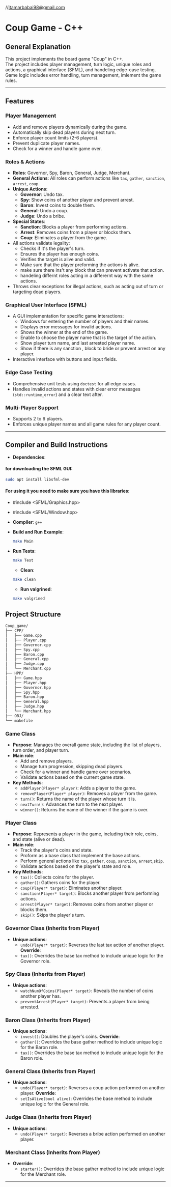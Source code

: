 //itamarbabai98@gmail.com
# Coup Game - C++

## General Explanation
This project implements the board game "Coup" in C++.  
The project includes player management, turn logic, unique roles and actions, a graphical interface (SFML), and handeling edge-case testing.  
Game logic includes error handling, turn management, imlement the game rules.

---


## Features

### Player Management
- Add and remove players dynamically during the game.
- Automatically skip dead players during next turn.
- Enforce player count limits (2-6 players).
- Prevent duplicate player names.
- Check for a winner and handle game over.

### Roles & Actions
- **Roles**: Governor, Spy, Baron, General, Judge, Merchant.
- **General Actions**: All roles can perform actions like `tax`, `gather`, `sanction`, `arrest`, `coup`.
- **Unique Actions**:
  - **Governor**: Undo tax.
  - **Spy**: Show coins of another player and prevent arrest.
  - **Baron**: Invest coins to double them.
  - **General**: Undo a coup.
  - **Judge**: Undo a bribe.
- **Special States**:
  - **Sanction**: Blocks a player from performing actions.
  - **Arrest**: Removes coins from a player or blocks them.
  - **Coup**: Eliminates a player from the game.
- All actions validate legality:
  - Checks if it's the player's turn.
  - Ensures the player has enough coins.
  - Verifies the target is alive and valid.
  - Make sure that the player preforming the actions is alive.
  - make sure there ins't any block that can prevent activate that action.
  - handeling differnt roles acting in a differernt way with the same actions.
- Throws clear exceptions for illegal actions, such as acting out of turn or targeting dead players.

### Graphical User Interface (SFML)
- A GUI implementation for specific game interactions:
  - Windows for entering the number of players and their names.
  - Displays error messages for invalid actions.
  - Shows the winner at the end of the game.
  - Enable to choose the player name that is the target of the action.
  - Show player turn name, and last arrested player name.
  - Show if there is any sanction , block to bride or prevent arrest on any player.
- Interactive interface with buttons and input fields.


### Edge Case Testing
- Comprehensive unit tests using `doctest` for all edge cases.
- Handles invalid actions and states with clear error messages (`std::runtime_error`) and a clear text after.

### Multi-Player Support
- Supports 2 to 6 players.
- Enforces unique player names and all game rules for any player count.


---

## Compiler and Build Instructions

- **Dependencies**:
#### for downloading the SFML GUI:

  ```bash
  sudo apt install libsfml-dev
  ```
#### For using it you need to make sure you have this libraries:
- #include <SFML/Graphics.hpp>
- #include <SFML/Window.hpp>

- **Compiler**: `g++`

- **Build and Run Example**:
  ```bash
  make Main
  ```
- **Run Tests**:
  ```bash
  make Test
  ```
  - **Clean**:
  ```bash
  make clean
  ```
  - **Run valgrined**:
  ```bash
  make valgrined
  ```

## Project Structure
```bash
Coup_game/
├── CPP/
│   ├── Game.cpp
│   ├── Player.cpp
│   ├── Governor.cpp
│   ├── Spy.cpp
│   ├── Baron.cpp
│   ├── General.cpp
│   ├── Judge.cpp
│   └── Merchant.cpp
├── HPP/
│   ├── Game.hpp
│   ├── Player.hpp
│   ├── Governor.hpp
│   ├── Spy.hpp
│   ├── Baron.hpp
│   ├── General.hpp
│   ├── Judge.hpp
│   └── Merchant.hpp
├── OBJ/
└── makefile
```

### Game Class
- **Purpose**: Manages the overall game state, including the list of players, turn order, and player turn.
- **Main role**:
  - Add and remove players.
  - Manage turn progression, skipping dead players.
  - Check for a winner and handle game over scenarios.
  - Validate actions based on the current game state.
- **Key Methods**:
  - `addPlayer(Player* player)`: Adds a player to the game.
  - `removePlayer(Player* player)`: Removes a player from the game.
  - `turn()`: Returns the name of the player whose turn it is.
  - `nextTurn()`: Advances the turn to the next player.
  - `winner()`: Returns the name of the winner if the game is over.

### Player Class
- **Purpose**: Represents a player in the game, including their role, coins, and state (alive or dead).
- **Main role**:
  - Track the player's coins and state.
  - Proform as a base class that implement the base actions.
  - Perform general actions like `tax`, `gather`, `coup`, `sanction`, `arrest`,`skip`.
  - Validate actions based on the player's state and role.
- **Key Methods**:
  - `tax()`: Collects coins for the player.
  - `gather()`: Gathers coins for the player.
  - `coup(Player* target)`: Eliminates another player.
  - `sanction(Player* target)`: Blocks another player from performing actions.
  - `arrest(Player* target)`: Removes coins from another player or blocks them.
  - `skip()`: Skips the player's turn.

### Governor Class (Inherits from Player)
- **Unique actions**:
  - `undo(Player* target)`: Reverses the last tax action of another player.
  **Override**:
  - `tax()`: Overrides the base tax method to include unique logic for the Governor role.

### Spy Class (Inherits from Player)
- **Unique actions**:
  - `watchNumOfCoins(Player* target)`: Reveals the number of coins another player has.
  - `preventArrest(Player* target)`: Prevents a player from being arrested.

### Baron Class (Inherits from Player)
- **Unique actions**:
  - `invest()`: Doubles the player's coins.
**Override**:
  - `gather()`: Overrides the base gather method to include unique logic for the Baron role.
  - `tax()`: Overrides the base tax method to include unique logic for the Baron role.

### General Class (Inherits from Player)
- **Unique actions**:
  - `undo(Player* target)`: Reverses a coup action performed on another player.
  **Override**:
  - `setIsAlive(bool alive)`: Overrides the base method to include unique logic for the General role.

### Judge Class (Inherits from Player)
- **Unique actions**:
  - `undo(Player* target)`: Reverses a bribe action performed on another player.

### Merchant Class (Inherits from Player)
- **Override**:
  - `starter()`: Overrides the base gather method to include unique logic for the Merchant role.

---
<!-- 
## Tests and Edge Cases

The project includes extensive tests to ensure the game behaves correctly in all scenarios.  
Here is a summary of the tests performed in `test.cpp`:

### Game Initialization
1. Creating a game with fewer than 2 or more than 6 players.
2. Adding a player with a duplicate name.
3. Removing players and checking turn order.

### Turn and Action Logic
1. Ensuring only the correct player can act.
2. Skipping dead players in turn order.
3. Preventing actions out of turn or on dead players.

### Role Abilities
1. Testing each unique action for every role:
   - Governor: Undo tax, sanction.
   - Spy: Watch coins, prevent arrest.
   - Baron: Invest, bribe.
   - General: Undo coup.
   - Judge: Undo bribe.
   - Merchant: Gather with bonus.
2. Validating that sanctions and arrests block actions as intended.
3. Ensuring undo actions work only when allowed.

### Special States
1. Handling of sanction, arrest, and coup.
2. Preventing illegal state transitions (e.g., sanctioning an already sanctioned player).

### Game End and Winner Detection
1. Correctly identifying the winner.
2. Preventing winner queries before the game is over.

### Memory and Resource Management
1. Tests can be run under valgrind to ensure no memory leaks.

---

## Example Edge Cases
1. **Invalid Actions**:
   - Acting out of turn.
   - Targeting dead players.
   - Performing actions without enough coins.
2. **Undo Logic**:
   - Undoing actions when not allowed (e.g., undoing a non-tax action).
3. **Special States**:
   - Sanctioning a player already sanctioned.
   - Arresting a dead player.
4. **Game End**:
   - Attempting to act after the game is over.
5. **Turn Progression**:
   - Skipping dead players and ensuring the c -->
